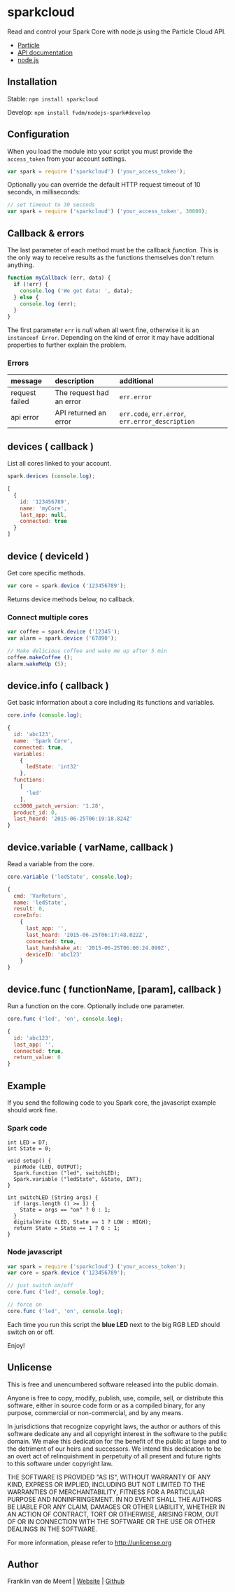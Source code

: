sparkcloud
==========

Read and control your Spark Core with node.js using the Particle Cloud API.

* [Particle](http://particle.io)
* [API documentation](http://docs.particle.io/photon/api/)
* [node.js](http://nodejs.org)


Installation
------------

Stable: `npm install sparkcloud`

Develop: `npm install fvdm/nodejs-spark#develop`


Configuration
-------------

When you load the module into your script you must provide
the `access_token` from your account settings.

```js
var spark = require ('sparkcloud') ('your_access_token');
```

Optionally you can override the default HTTP request timeout of
10 seconds, in milliseconds:

```js
// set timeout to 30 seconds
var spark = require ('sparkcloud') ('your_access_token', 30000);
```


Callback & errors
-----------------

The last parameter of each method must be the callback _function_.
This is the only way to receive results as the functions themselves
don't return anything.

```js
function myCallback (err, data) {
  if (!err) {
    console.log ('We got data: ', data);
  } else {
    console.log (err);
  }
}
```

The first parameter `err` is _null_ when all went fine, otherwise it
is an `instanceof Error`. Depending on the kind of error it may have
additional properties to further explain the problem.


### Errors

message         | description              | additional
:---------------|:-------------------------|:-------------
request failed  | The request had an error | `err.error`
api error       | API returned an error    | `err.code`, `err.error`, `err.error_description`


devices ( callback )
--------------------

List all cores linked to your account.

```js
spark.devices (console.log);
```

```js
[
  {
    id: '123456789',
    name: 'myCore',
    last_app: null,
    connected: true
  }
]
```


device ( deviceId )
-------------------

Get core specific methods.

```js
var core = spark.device ('123456789');
```

Returns device methods below, no callback.


### Connect multiple cores

```js
var coffee = spark.device ('12345');
var alarm = spark.device ('67890');

// Make delicious coffee and wake me up after 5 min
coffee.makeCoffee ();
alarm.wakeMeUp (5);
```


device.info ( callback )
------------------------

Get basic information about a core including its functions and variables.

```js
core.info (console.log);
```

```js
{
  id: 'abc123',
  name: 'Spark Core',
  connected: true,
  variables:
    {
      ledState: 'int32'
    },
  functions:
    [
      'led'
    ],
  cc3000_patch_version: '1.28',
  product_id: 0,
  last_heard: '2015-06-25T06:19:18.824Z'
}
```


device.variable ( varName, callback )
-------------------------------------

Read a variable from the core.

```js
core.variable ('ledState', console.log);
```

```js
{
  cmd: 'VarReturn',
  name: 'ledState',
  result: 0,
  coreInfo:
    {
      last_app: '',
      last_heard: '2015-06-25T06:17:48.022Z',
      connected: true,
      last_handshake_at: '2015-06-25T06:00:24.099Z',
      deviceID: 'abc123'
    }
}
```


device.func ( functionName, [param], callback )
-----------------------------------------------

Run a function on the core. Optionally include one parameter.

```js
core.func ('led', 'on', console.log);
```

```js
{
  id: 'abc123',
  last_app: '',
  connected: true,
  return_value: 0
}
```


Example
-------

If you send the following code to you Spark core,
the javascript example should work fine.


### Spark code

```arduino
int LED = D7;
int State = 0;

void setup() {
  pinMode (LED, OUTPUT);
  Spark.function ("led", switchLED);
  Spark.variable ("ledState", &State, INT);
}

int switchLED (String args) {
  if (args.length () >= 1) {
    State = args == "on" ? 0 : 1;
  }
  digitalWrite (LED, State == 1 ? LOW : HIGH);
  return State = State == 1 ? 0 : 1;
}
```


### Node javascript

```js
var spark = require ('sparkcloud') ('your_access_token');
var core = spark.device ('123456789');

// just switch on/off
core.func ('led', console.log);

// force on
core.func ('led', 'on', console.log);
```

Each time you run this script the **blue LED** next to the big RGB LED
should switch on or off.


Enjoy!


Unlicense
---------

This is free and unencumbered software released into the public domain.

Anyone is free to copy, modify, publish, use, compile, sell, or
distribute this software, either in source code form or as a compiled
binary, for any purpose, commercial or non-commercial, and by any
means.

In jurisdictions that recognize copyright laws, the author or authors
of this software dedicate any and all copyright interest in the
software to the public domain. We make this dedication for the benefit
of the public at large and to the detriment of our heirs and
successors. We intend this dedication to be an overt act of
relinquishment in perpetuity of all present and future rights to this
software under copyright law.

THE SOFTWARE IS PROVIDED "AS IS", WITHOUT WARRANTY OF ANY KIND,
EXPRESS OR IMPLIED, INCLUDING BUT NOT LIMITED TO THE WARRANTIES OF
MERCHANTABILITY, FITNESS FOR A PARTICULAR PURPOSE AND NONINFRINGEMENT.
IN NO EVENT SHALL THE AUTHORS BE LIABLE FOR ANY CLAIM, DAMAGES OR
OTHER LIABILITY, WHETHER IN AN ACTION OF CONTRACT, TORT OR OTHERWISE,
ARISING FROM, OUT OF OR IN CONNECTION WITH THE SOFTWARE OR THE USE OR
OTHER DEALINGS IN THE SOFTWARE.

For more information, please refer to <http://unlicense.org>


Author
------

Franklin van de Meent
| [Website](https://frankl.in)
| [Github](https://github.com/fvdm)

